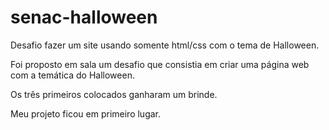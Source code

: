 # senac-halloween
Desafio fazer um site usando somente html/css com o tema de Halloween.

Foi proposto em sala um desafio que consistia em criar uma página web com a temática do Halloween.

Os três primeiros colocados ganharam um brinde.

Meu projeto ficou em primeiro lugar. 

